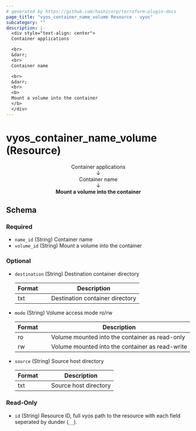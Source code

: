 ```yaml
---
# generated by https://github.com/hashicorp/terraform-plugin-docs
page_title: "vyos_container_name_volume Resource - vyos"
subcategory: ""
description: |-
  <div style="text-align: center">
  Container applications

  <br>
  &darr;
  <br>
  Container name

  <br>
  &darr;
  <br>
  <b>
  Mount a volume into the container
  </b>
  </div>
---
```


# vyos_container_name_volume (Resource)

<div style="text-align: center">
Container applications

<br>
&darr;
<br>
Container name

<br>
&darr;
<br>
<b>
Mount a volume into the container
</b>
</div>



<!-- schema generated by tfplugindocs -->
## Schema

### Required

- `name_id` (String) Container name
- `volume_id` (String) Mount a volume into the container

### Optional

- `destination` (String) Destination container directory

    |  Format &emsp; | Description  |
    |----------|---------------|
    |  txt  &emsp; |  Destination container directory  |
- `mode` (String) Volume access mode ro/rw

    |  Format &emsp; | Description  |
    |----------|---------------|
    |  ro  &emsp; |  Volume mounted into the container as read-only  |
    |  rw  &emsp; |  Volume mounted into the container as read-write  |
- `source` (String) Source host directory

    |  Format &emsp; | Description  |
    |----------|---------------|
    |  txt  &emsp; |  Source host directory  |

### Read-Only

- `id` (String) Resource ID, full vyos path to the resource with each field seperated by dunder (`__`).
